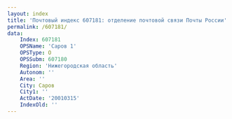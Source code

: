 ```yaml
---
layout: index
title: 'Почтовый индекс 607181: отделение почтовой связи Почты России'
permalink: /607181/
data:
    Index: 607181
    OPSName: 'Саров 1'
    OPSType: О
    OPSSubm: 607180
    Region: 'Нижегородская область'
    Autonom: ''
    Area: ''
    City: Саров
    City1: ''
    ActDate: '20010315'
    IndexOld: ''
---
```

